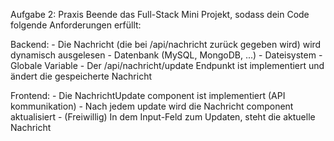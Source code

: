 Aufgabe 2: Praxis
Beende das Full-Stack Mini Projekt, sodass dein Code folgende Anforderungen erfüllt:

Backend: - Die Nachricht (die bei /api/nachricht zurück gegeben wird) wird dynamisch ausgelesen - Datenbank (MySQL, MongoDB, ...) - Dateisystem - Globale Variable - Der /api/nachricht/update Endpunkt ist implementiert und ändert die gespeicherte Nachricht

Frontend: - Die NachrichtUpdate component ist implementiert (API kommunikation) - Nach jedem update wird die Nachricht component aktualisiert - (Freiwillig) In dem Input-Feld zum Updaten, steht die aktuelle Nachricht